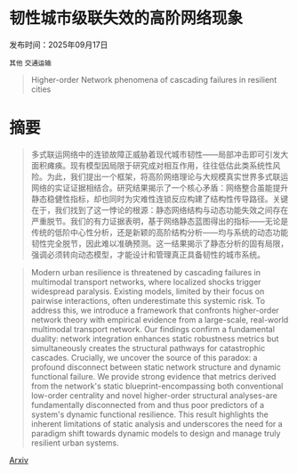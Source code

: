 # 韧性城市级联失效的高阶网络现象

发布时间：2025年09月17日

`其他` `交通运输`

> Higher-order Network phenomena of cascading failures in resilient cities

# 摘要

> 多式联运网络中的连锁故障正威胁着现代城市韧性——局部冲击即可引发大面积瘫痪。现有模型因局限于研究成对相互作用，往往低估此类系统性风险。为此，我们提出一个框架，将高阶网络理论与大规模真实世界多式联运网络的实证证据相结合。研究结果揭示了一个核心矛盾：网络整合虽能提升静态稳健性指标，却也同时为灾难性连锁反应构建了结构性传导路径。关键在于，我们找到了这一悖论的根源：静态网络结构与动态功能失效之间存在严重脱节。我们的有力证据表明，基于网络静态蓝图得出的指标——无论是传统的低阶中心性分析，还是新颖的高阶结构分析——均与系统的动态功能韧性完全脱节，因此难以准确预测。这一结果揭示了静态分析的固有局限，强调必须转向动态模型，才能设计和管理真正具备韧性的城市系统。

> Modern urban resilience is threatened by cascading failures in multimodal transport networks, where localized shocks trigger widespread paralysis. Existing models, limited by their focus on pairwise interactions, often underestimate this systemic risk. To address this, we introduce a framework that confronts higher-order network theory with empirical evidence from a large-scale, real-world multimodal transport network. Our findings confirm a fundamental duality: network integration enhances static robustness metrics but simultaneously creates the structural pathways for catastrophic cascades. Crucially, we uncover the source of this paradox: a profound disconnect between static network structure and dynamic functional failure. We provide strong evidence that metrics derived from the network's static blueprint-encompassing both conventional low-order centrality and novel higher-order structural analyses-are fundamentally disconnected from and thus poor predictors of a system's dynamic functional resilience. This result highlights the inherent limitations of static analysis and underscores the need for a paradigm shift towards dynamic models to design and manage truly resilient urban systems.

[Arxiv](https://arxiv.org/abs/2509.13808)